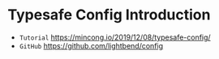 # Typesafe Config Introduction

* `Tutorial` https://mincong.io/2019/12/08/typesafe-config/
* `GitHub` https://github.com/lightbend/config